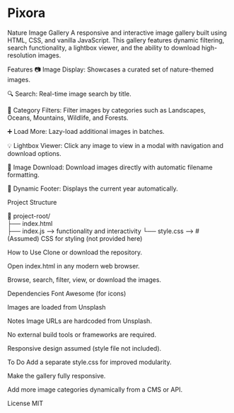# Pixora

Nature Image Gallery
A responsive and interactive image gallery built using HTML, CSS, and vanilla JavaScript. This gallery features dynamic filtering, search functionality, a lightbox viewer, and the ability to download high-resolution images.

Features
📷 Image Display: Showcases a curated set of nature-themed images.

🔍 Search: Real-time image search by title.

🧭 Category Filters: Filter images by categories such as Landscapes, Oceans, Mountains, Wildlife, and Forests.

➕ Load More: Lazy-load additional images in batches.

💡 Lightbox Viewer: Click any image to view in a modal with navigation and download options.

💾 Image Download: Download images directly with automatic filename formatting.

📆 Dynamic Footer: Displays the current year automatically.

Project Structure

📁 project-root/ <br>
├── index.html        
├── index.js --> functionality and interactivity
└── style.css --> # (Assumed) CSS for styling (not provided here)

How to Use
Clone or download the repository.

Open index.html in any modern web browser.

Browse, search, filter, view, or download the images.

Dependencies
Font Awesome (for icons)

Images are loaded from Unsplash

Notes
Image URLs are hardcoded from Unsplash.

No external build tools or frameworks are required.

Responsive design assumed (style file not included).

To Do
 Add a separate style.css for improved modularity.

 Make the gallery fully responsive.

 Add more image categories dynamically from a CMS or API.

License
MIT